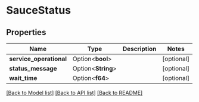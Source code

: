 # SauceStatus

## Properties

Name | Type | Description | Notes
------------ | ------------- | ------------- | -------------
**service_operational** | Option<**bool**> |  | [optional]
**status_message** | Option<**String**> |  | [optional]
**wait_time** | Option<**f64**> |  | [optional]

[[Back to Model list]](../README.md#documentation-for-models) [[Back to API list]](../README.md#documentation-for-api-endpoints) [[Back to README]](../README.md)


